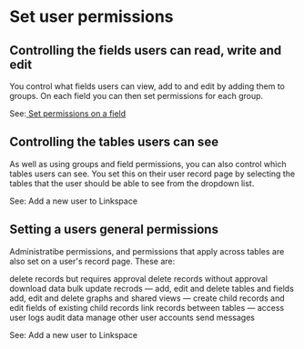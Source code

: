 

# Set user permissions

## Controlling the fields users can read, write and edit

You control what fields users can view, add to and edit by adding them to groups. On each field you can then set permissions for each group.

See:[ Set permissions on a field](/../../030-tables/050-fields/050-field-permissions.md)

## Controlling the tables users can see

As well as using groups and field permissions, you can also control which tables users can see. You set this on their user record page by selecting the tables that the user should be able to see from the dropdown list.

See: Add a new user to Linkspace

## Setting a users general permissions

Administratibe permissions, and permissions that apply across tables are also set on a user's record page. These are:

delete records but requires approval delete records without approval download data bulk update recrods — add, edit and delete tables and fields add, edit and delete graphs and shared views — create child records and edit fields of existing child records link records between tables — access user logs audit data manage other user accounts send messages

See: Add a new user to Linkspace
